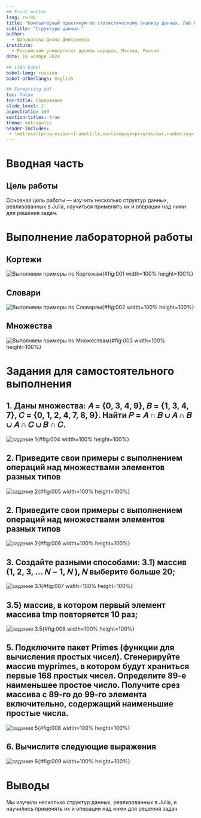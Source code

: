 ```yaml
---
## Front matter
lang: ru-RU
title: "Компьютерный практикум по статистическому анализу данных. Лаб №2"
subtitle: "Структуры данных."
author:
  - Шаповалова Диана Дмитриевна
institute:
  - Российский университет дружбы народов, Москва, Россия
date: 19 ноября 2024

## i18n babel
babel-lang: russian
babel-otherlangs: english

## Formatting pdf
toc: false
toc-title: Содержание
slide_level: 2
aspectratio: 169
section-titles: true
theme: metropolis
header-includes:
 - \metroset{progressbar=frametitle,sectionpage=progressbar,numbering=fraction}
---
```



# Вводная часть

## Цель работы

Основная цель работы — изучить несколько структур данных, реализованных в Julia,
научиться применять их и операции над ними для решения задач.


# Выполнение лабораторной работы

## Кортежи

![Выполняем примеры по Кортежам](image/1.png){#fig:001 width=100% height=100%}

## Словари

![Выполняем примеры по Словарям](image/2.png){#fig:002 width=100% height=100%}

## Множества

![Выполняем примеры по Множествам](image/3.png){#fig:003 width=100% height=100%}

# Задания для самостоятельного выполнения

## 1. Даны множества: 𝐴 = {0, 3, 4, 9}, 𝐵 = {1, 3, 4, 7}, 𝐶 = {0, 1, 2, 4, 7, 8, 9}. Найти 𝑃 = 𝐴 ∩ 𝐵 ∪ 𝐴 ∩ 𝐵 ∪ 𝐴 ∩ 𝐶 ∪ 𝐵 ∩ 𝐶.

![задание 1](image/4.png){#fig:004 width=100% height=100%}

## 2. Приведите свои примеры с выполнением операций над множествами элементов разных типов

![задание 2](image/5.png){#fig:005 width=100% height=100%}

## 2. Приведите свои примеры с выполнением операций над множествами элементов разных типов

![задание 2](image/6.png){#fig:006 width=100% height=100%}

## 3. Создайте разными способами: 3.1) массив (1, 2, 3, … 𝑁 − 1, 𝑁 ), 𝑁 выберите больше 20;

![задание 3.1](image/7.png){#fig:007 width=100% height=100%}

## 3.5) массив, в котором первый элемент массива tmp повторяется 10 раз;

![задание 3.5](image/11.png){#fig:008 width=100% height=100%}

## 5. Подключите пакет Primes (функции для вычисления простых чисел). Сгенерируйте массив myprimes, в котором будут храниться первые 168 простых чисел. Определите 89-е наименьшее простое число. Получите срез массива с 89-го до 99-го элемента включительно, содержащий наименьшие простые числа.

![задание 5](image/22.png){#fig:008 width=100% height=100%}

## 6. Вычислите следующие выражения

![задание 6](image/23.png){#fig:009 width=100% height=100%}

# Выводы

Мы изучили несколько структур данных, реализованных в Julia, и научились применять их и операции над ними для решения задач





